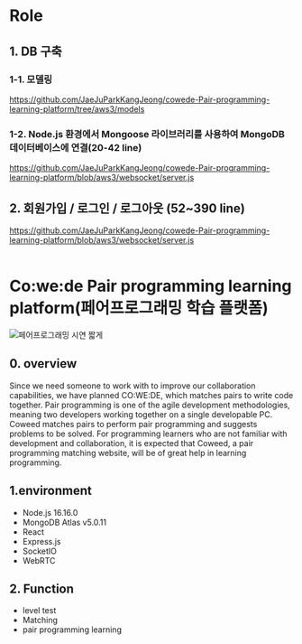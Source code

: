 
# Role

## 1. DB 구축
### 1-1. 모델링
https://github.com/JaeJuParkKangJeong/cowede-Pair-programming-learning-platform/tree/aws3/models

### 1-2. Node.js 환경에서 Mongoose 라이브러리를 사용하여 MongoDB 데이터베이스에 연결(20-42 line)
https://github.com/JaeJuParkKangJeong/cowede-Pair-programming-learning-platform/blob/aws3/websocket/server.js

## 2. 회원가입 / 로그인 / 로그아웃 (52~390 line) 
https://github.com/JaeJuParkKangJeong/cowede-Pair-programming-learning-platform/blob/aws3/websocket/server.js
<br/> <br/>


# Co:we:de Pair programming learning platform(페어프로그래밍 학습 플랫폼)




![페어프로그래밍 시연 짧게](https://user-images.githubusercontent.com/90203114/201276877-3bf95dcd-c0e8-4361-9db7-4431f47be09e.gif)

## 0. overview

Since we need someone to work with to improve our collaboration capabilities, we have planned CO:WE:DE, which matches pairs to write code together. Pair programming is one of the agile development methodologies, meaning two developers working together on a single developable PC. Coweed matches pairs to perform pair programming and suggests problems to be solved. For programming learners who are not familiar with development and collaboration, it is expected that Coweed, a pair programming matching website, will be of great help in learning programming.

## 1.environment

- Node.js 16.16.0
- MongoDB Atlas v5.0.11
- React
- Express.js
- SocketIO
- WebRTC

## 2. Function

- level test
- Matching
- pair programming learning
